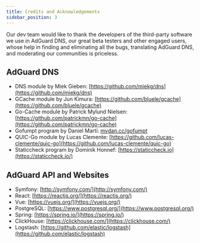```yaml
---
title: Credits and Acknowledgements
sidebar_position: 3
---
```


Our dev team would like to thank the developers of the third-party software we use in AdGuard DNS, our great beta testers and other engaged users, whose help in finding and eliminating all the bugs, translating AdGuard DNS, and moderating our communities is priceless.

## AdGuard DNS

- DNS module by Miek Gieben: [https://github.com/miekg/dns](https://github.com/miekg/dns)
- GCache module by Jun Kimura: [https://github.com/bluele/gcache](https://github.com/bluele/gcache)
- Go-Cache module by Patrick Mylund Nielsen: [https://github.com/patrickmn/go-cache](https://github.com/patrickmn/go-cache)
- Gofumpt program by Daniel Martí: [mvdan.cc/gofumpt](https://github.com/mvdan/gofumpt)
- QUIC-Go module by Lucas Clemente: [https://github.com/lucas-clemente/quic-go](https://github.com/lucas-clemente/quic-go)
- Staticcheck program by Dominik Honnef: [https://staticcheck.io](https://staticcheck.io/)

## AdGuard API and Websites

- Symfony: [http://symfony.com/](http://symfony.com/)
- React: [https://reactjs.org/](https://reactjs.org/)
- Vue: [https://vuejs.org/](https://vuejs.org/)
- PostgreSQL: [https://www.postgresql.org/](https://www.postgresql.org/)
- Spring: [https://spring.io/](https://spring.io/)
- ClickHouse: [https://clickhouse.com/](https://clickhouse.com/)
- Logstash: [https://github.com/elastic/logstash](https://github.com/elastic/logstash)
